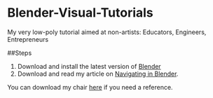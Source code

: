 # Blender-Visual-Tutorials
My very low-poly tutorial aimed at non-artists: Educators, Engineers, Entrepreneurs

##Steps

1. Download and install the latest version of [Blender](https://www.blender.org/)
2. Download and read my article on [Navigating in Blender](https://github.com/professorf/Blender-Visual-Tutorials/blob/master/Blender-Navigation.odt).

You can download my chair [here](https://github.com/professorf/Blender-Visual-Tutorials/blob/master/FlorNickChair.blend) if you need a reference.
